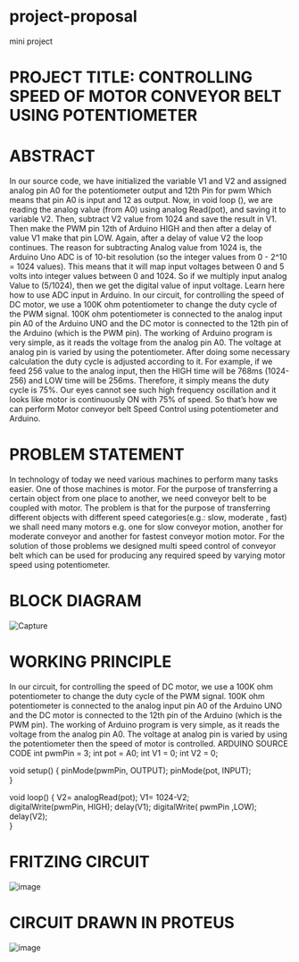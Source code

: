 # project-proposal
mini project 

# PROJECT TITLE: CONTROLLING SPEED OF MOTOR CONVEYOR BELT USING POTENTIOMETER

# ABSTRACT
In our source code, we have initialized the variable V1 and V2 and assigned analog pin A0 for the potentiometer output and 12th Pin for pwm Which means that pin A0 is input and 12 as output.
Now, in void loop (), we are reading the analog value (from A0) using analog Read(pot), and saving it to variable V2. Then, subtract V2 value from 1024 and save the result in V1. Then make the PWM pin 12th of Arduino HIGH and then after a delay of value V1 make that pin LOW. Again, after a delay of value V2 the loop continues.
The reason for subtracting Analog value from 1024 is, the Arduino Uno ADC is of 10-bit resolution (so the integer values from 0 - 2^10 = 1024 values). This means that it will map input voltages between 0 and 5 volts into integer values between 0 and 1024. So if we multiply input analog Value to (5/1024), then we get the digital value of input voltage. Learn here how to use ADC input in Arduino. 
In our circuit, for controlling the speed of DC motor, we use a 100K ohm potentiometer to change the duty cycle of the PWM signal. 100K ohm potentiometer is connected to the analog input pin A0 of the Arduino UNO and the DC motor is connected to the 12th pin of the Arduino (which is the PWM pin). The working of Arduino program is very simple, as it reads the voltage from the analog pin A0. The voltage at analog pin is varied by using the potentiometer. After doing some necessary calculation the duty cycle is adjusted according to it.
For example, if we feed 256 value to the analog input, then the HIGH time will be 768ms (1024-256) and LOW time will be 256ms. Therefore, it simply means the duty cycle is 75%. Our eyes cannot see such high frequency oscillation and it looks like motor is continuously ON with 75% of speed. 
So that’s how we can perform Motor conveyor belt Speed Control using potentiometer and Arduino.


# PROBLEM STATEMENT
	
In technology of today we need various machines to perform many tasks easier. One of those machines is motor. For the purpose of transferring a certain object from one place to another, we need conveyor belt to be coupled with motor. The problem is that for the purpose of transferring different objects with different speed categories(e.g.: slow, moderate , fast) we shall need many motors e.g. one for slow conveyor motion, another for moderate conveyor and another for fastest conveyor motion motor. For the solution of those problems we designed multi speed control of conveyor belt which can be used for producing any required speed by varying motor speed using potentiometer.
    



   #  BLOCK DIAGRAM

![Capture](https://user-images.githubusercontent.com/104685258/166113506-0800df14-bff6-4988-9cf0-66bc4069cff2.JPG)


# WORKING PRINCIPLE


In our circuit, for controlling the speed of DC motor, we use a 100K ohm potentiometer to change the duty cycle of the PWM signal. 100K ohm potentiometer is connected to the analog input pin A0 of the Arduino UNO and the DC motor is connected to the 12th pin of the Arduino (which is the PWM pin). The working of Arduino program is very simple, as it reads the voltage from the analog pin A0. The voltage at analog pin is varied by using the potentiometer then the speed of motor is controlled.
ARDUINO SOURCE CODE
int pwmPin = 3;
int pot = A0; 
int V1 = 0;
int V2 = 0;

void setup() {
pinMode(pwmPin, OUTPUT); 
pinMode(pot, INPUT);  
}

void loop()
{
V2= analogRead(pot); 
V1= 1024-V2;         
digitalWrite(pwmPin, HIGH); 
delay(V1);
digitalWrite( pwmPin ,LOW);  
delay(V2);  
}



# FRITZING CIRCUIT
 
![image](https://user-images.githubusercontent.com/104685258/166113353-51d2de71-0af9-4c7f-9188-1fbbd6a6db8a.png)






# CIRCUIT DRAWN IN PROTEUS
 
![image](https://user-images.githubusercontent.com/104685258/166113365-493b0a96-9618-4d82-a8d4-0623b054e88b.png)
